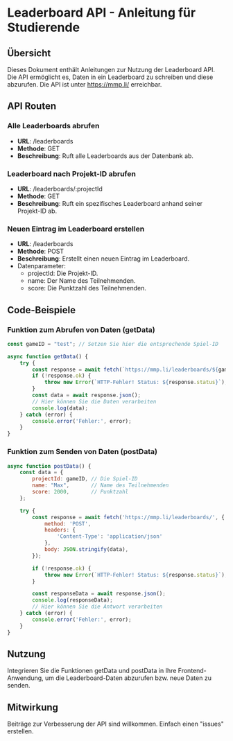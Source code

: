 # Leaderboard API - Anleitung für Studierende
## Übersicht
Dieses Dokument enthält Anleitungen zur Nutzung der Leaderboard API. Die API ermöglicht es, Daten in ein Leaderboard zu schreiben und diese abzurufen. Die API ist unter https://mmp.li/ erreichbar.

## API Routen
### Alle Leaderboards abrufen
- **URL**: /leaderboards
- **Methode**: GET
- **Beschreibung**: Ruft alle Leaderboards aus der Datenbank ab.
### Leaderboard nach Projekt-ID abrufen
- **URL**: /leaderboards/:projectId
- **Methode**: GET
- **Beschreibung**: Ruft ein spezifisches Leaderboard anhand seiner Projekt-ID ab.

### Neuen Eintrag im Leaderboard erstellen
- **URL**: /leaderboards
- **Methode**: POST
- **Beschreibung**: Erstellt einen neuen Eintrag im Leaderboard.
- Datenparameter:
    - projectId: Die Projekt-ID.
    - name: Der Name des Teilnehmenden.
    - score: Die Punktzahl des Teilnehmenden.

## Code-Beispiele
### Funktion zum Abrufen von Daten (getData)
```javascript
const gameID = "test"; // Setzen Sie hier die entsprechende Spiel-ID

async function getData() {
    try {
        const response = await fetch(`https://mmp.li/leaderboards/${gameID}`);
        if (!response.ok) {
            throw new Error(`HTTP-Fehler! Status: ${response.status}`);
        }
        const data = await response.json();
        // Hier können Sie die Daten verarbeiten
        console.log(data);
    } catch (error) {
        console.error('Fehler:', error);
    }
}
```
### Funktion zum Senden von Daten (postData)
```javascript
async function postData() {
    const data = {
        projectId: gameID, // Die Spiel-ID
        name: "Max",       // Name des Teilnehmenden
        score: 2000,       // Punktzahl
    };

    try {
        const response = await fetch('https://mmp.li/leaderboards/', {
            method: 'POST',
            headers: {
                'Content-Type': 'application/json'
            },
            body: JSON.stringify(data),
        });

        if (!response.ok) {
            throw new Error(`HTTP-Fehler! Status: ${response.status}`);
        }

        const responseData = await response.json();
        console.log(responseData);
        // Hier können Sie die Antwort verarbeiten
    } catch (error) {
        console.error('Fehler:', error);
    }
}
```
## Nutzung
Integrieren Sie die Funktionen getData und postData in Ihre Frontend-Anwendung, um die Leaderboard-Daten abzurufen bzw. neue Daten zu senden.

## Mitwirkung
Beiträge zur Verbesserung der API sind willkommen. Einfach einen "issues" erstellen.